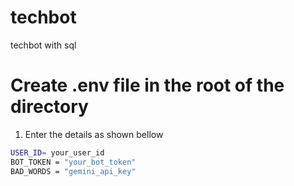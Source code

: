 # techbot
techbot with sql

# **Create .env file in the root of the directory**
1. Enter the details as shown bellow

```bash
USER_ID= your_user_id
BOT_TOKEN = "your_bot_token"
BAD_WORDS = "gemini_api_key"
```

